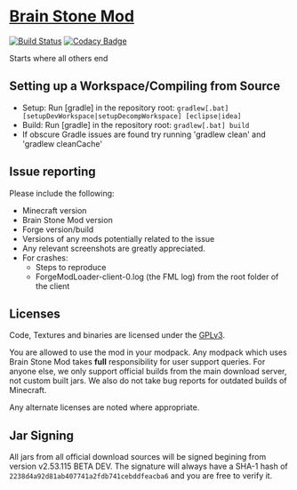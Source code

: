 [Brain Stone Mod](https://minecraft.curseforge.com/projects/brain-stone-mod)
============================================================================

[![Build Status](https://gitlab.crazyblock-network.net/BrainStone/brainstone/badges/master/build.svg)](https://gitlab.crazyblock-network.net/BrainStone/brainstone/commits/master)
[![Codacy Badge](https://api.codacy.com/project/badge/Grade/5c4ec0299d094cf3a46a3104122bcc76)](https://www.codacy.com/app/BrainStone/brainstone?utm_source=github.com&amp;utm_medium=referral&amp;utm_content=BrainStone/brainstone&amp;utm_campaign=Badge_Grade)

Starts where all others end

Setting up a Workspace/Compiling from Source
--------------------------------------------

* Setup: Run [gradle] in the repository root: `gradlew[.bat] [setupDevWorkspace|setupDecompWorkspace] [eclipse|idea]`
* Build: Run [gradle] in the repository root: `gradlew[.bat] build`
* If obscure Gradle issues are found try running 'gradlew clean' and 'gradlew cleanCache'

Issue reporting
---------------

Please include the following:

* Minecraft version
* Brain Stone Mod version
* Forge version/build
* Versions of any mods potentially related to the issue 
* Any relevant screenshots are greatly appreciated.
* For crashes:
	* Steps to reproduce
	* ForgeModLoader-client-0.log (the FML log) from the root folder of the client

Licenses
--------

Code, Textures and binaries are licensed under the [GPLv3](https://www.gnu.org/licenses/#GPL).

You are allowed to use the mod in your modpack.
Any modpack which uses Brain Stone Mod takes **full** responsibility for user support queries. For anyone else, we only support official builds from the main download server, not custom built jars. We also do not take bug reports for outdated builds of Minecraft.

Any alternate licenses are noted where appropriate.

Jar Signing
-----------

All jars from all official download sources will be signed begining from version v2.53.115 BETA DEV. The signature will always have a SHA-1 hash of `2238d4a92d81ab407741a2fdb741cebddfeacba6` and you are free to verify it.
